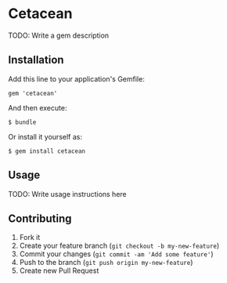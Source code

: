# Cetacean

TODO: Write a gem description

## Installation

Add this line to your application's Gemfile:

    gem 'cetacean'

And then execute:

    $ bundle

Or install it yourself as:

    $ gem install cetacean

## Usage

TODO: Write usage instructions here

## Contributing

1. Fork it
2. Create your feature branch (`git checkout -b my-new-feature`)
3. Commit your changes (`git commit -am 'Add some feature'`)
4. Push to the branch (`git push origin my-new-feature`)
5. Create new Pull Request
